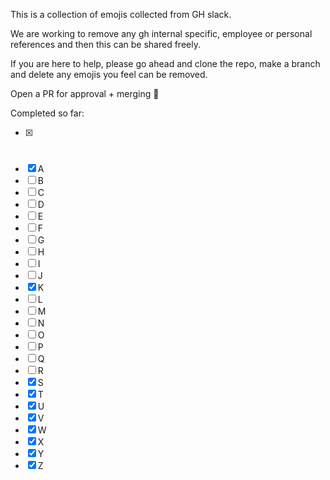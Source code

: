 This is a collection of emojis collected from GH slack.

We are working to remove any gh internal specific, employee or personal references and then this can be shared freely.

If you are here to help, please go ahead and clone the repo, make a branch and delete any emojis you feel can be removed.

Open a PR for approval + merging 🙏


Completed so far:

- [x] #
- [x] A
- [ ] B
- [ ] C
- [ ] D
- [ ] E
- [ ] F
- [ ] G
- [ ] H
- [ ] I
- [ ] J
- [x] K
- [ ] L
- [ ] M
- [ ] N
- [ ] O
- [ ] P
- [ ] Q
- [ ] R
- [x] S
- [x] T
- [x] U
- [x] V
- [x] W
- [x] X
- [x] Y
- [x] Z
